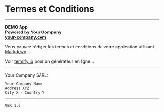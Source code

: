 # Termes et Conditions

---

**DEMO App \
Powered by Your Company \
[your-company.com](https://your-company.com)**

Vous pouvez rédiger les termes et conditions de votre application
utilisant [Markdown](https://pt.wikipedia.org/wiki/Markdown)...

Voir [termify.io](https://termify.io/generate-terms-and-conditions)
pour un générateur en ligne...

---

Your Company SARL:

   ``` 
   Your Company Name
   Address XYZ
   City X - Country Y
   ```

---

`VER 1.0`

